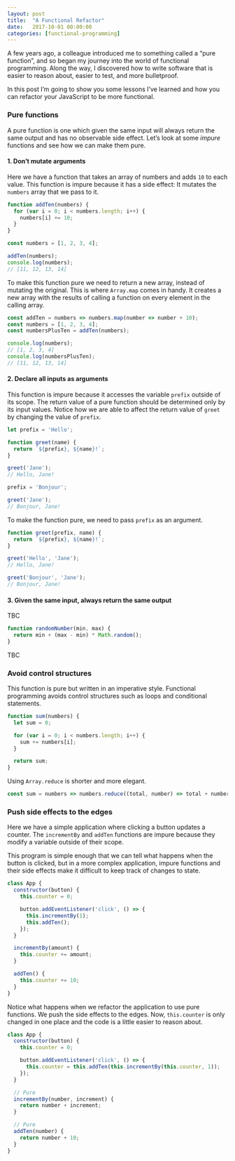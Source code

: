 ```yaml
---
layout: post
title:  "A Functional Refactor"
date:   2017-10-01 00:00:00
categories: [functional-programming]
---
```


A few years ago, a colleague introduced me to something called a “pure function”, and so began my journey into the world of functional programming. Along the way, I discovered how to write software that is easier to reason about, easier to test, and more bulletproof.

In this post I’m going to show you some lessons I’ve learned and how you can refactor your JavaScript to be more functional.

### Pure functions
A pure function is one which given the same input will always return the same output and has no observable side effect. Let’s look at some _impure_ functions and see how we can make them pure.

#### 1. Don’t mutate arguments

Here we have a function that takes an array of numbers and adds `10` to each value. This function is impure because it has a side effect: It mutates the `numbers` array that we pass to it.

```js
function addTen(numbers) {
  for (var i = 0; i < numbers.length; i++) {
    numbers[i] += 10;
  }
}

const numbers = [1, 2, 3, 4];

addTen(numbers);
console.log(numbers);
// [11, 12, 13, 14]
```

To make this function pure we need to return a new array, instead of mutating the original. This is where `Array.map` comes in handy. It creates a new array with the results of calling a function on every element in the calling array.


```js
const addTen = numbers => numbers.map(number => number + 10);
const numbers = [1, 2, 3, 4];
const numbersPlusTen = addTen(numbers);

console.log(numbers);
// [1, 2, 3, 4]
console.log(numbersPlusTen);
// [11, 12, 13, 14]
```


#### 2. Declare all inputs as arguments

This function is impure because it accesses the variable `prefix` outside of its scope. The return value of a pure function should be determined only by its input values. Notice how we are able to affect the return value of `greet` by changing the value of `prefix`.

```js
let prefix = 'Hello';

function greet(name) {
  return `${prefix}, ${name}!`;
}

greet('Jane');
// Hello, Jane!

prefix = 'Bonjour';

greet('Jane');
// Bonjour, Jane!
```

To make the function pure, we need to pass `prefix` as an argument.

```js
function greet(prefix, name) {
  return `${prefix}, ${name}!`;
}

greet('Hello', 'Jane');
// Hello, Jane!

greet('Bonjour', 'Jane');
// Bonjour, Jane!
```


#### 3. Given the same input, always return the same output

TBC

```js
function randomNumber(min, max) {
  return min + (max - min) * Math.random();
}
```

TBC


### Avoid control structures

This function is pure but written in an imperative style. Functional programming avoids control structures such as loops and conditional statements.

```js
function sum(numbers) {
  let sum = 0;

  for (var i = 0; i < numbers.length; i++) {
    sum += numbers[i];
  }

  return sum;
}
```

Using `Array.reduce` is shorter and more elegant.

```js
const sum = numbers => numbers.reduce((total, number) => total + number);
```


### Push side effects to the edges

Here we have a simple application where clicking a button updates a counter. The `incrementBy` and `addTen` functions are impure because they modify a variable outside of their scope.

This program is simple enough that we can tell what happens when the button is clicked, but in a more complex application, impure functions and their side effects make it difficult to keep track of changes to state.


```js
class App {
  constructor(button) {
    this.counter = 0;

    button.addEventListener('click', () => {
      this.incrementBy(1);
      this.addTen();
    });
  }

  incrementBy(amount) {
    this.counter += amount;
  }

  addTen() {
    this.counter += 10;
  }
}
```

Notice what happens when we refactor the application to use pure functions. We push the side effects to the edges. Now, `this.counter` is only changed in one place and the code is a little easier to reason about.

```js
class App {
  constructor(button) {
    this.counter = 0;

    button.addEventListener('click', () => {
      this.counter = this.addTen(this.incrementBy(this.counter, 1));
    });
  }

  // Pure
  incrementBy(number, increment) {
    return number + increment;
  }

  // Pure
  addTen(number) {
    return number + 10;
  }
}
```

<!--
<blockquote class="twitter-tweet" data-lang="en"><p lang="en" dir="ltr">A functional style pushes side effects to the edges: &quot;gather information, make decisions, act.&quot;<br>A good plan in most life situations too.</p>&mdash; Jessica Kerr (@jessitron) <a href="https://twitter.com/jessitron/status/713432439746654209?ref_src=twsrc%5Etfw">March 25, 2016</a></blockquote>

This tweet hits the nail on the head. How does this apply to the refactored code?

1. Gather information (click events, current state)
2. Make decisions (determine new state from pure functions)
3. Act (assign new state)

For a program to be useful, we can’t eliminate side effects entirely.
 -->

